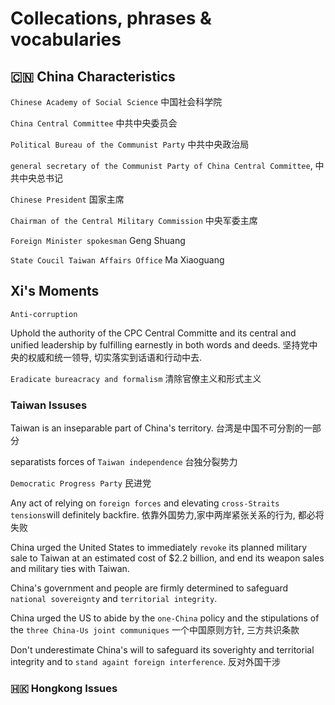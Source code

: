 # Collecations, phrases & vocabularies


## 🇨🇳 China Characteristics

`Chinese Academy of Social Science` 中国社会科学院

`China Central Committee` 中共中央委员会

`Political Bureau of the Communist Party` 中共中央政治局

`general secretary of the Communist Party of China Central Committee`, 中共中央总书记

`Chinese President` 国家主席

`Chairman of the Central Military Commission` 中央军委主席


`Foreign Minister spokesman` Geng Shuang 

`State Coucil Taiwan Affairs Office` Ma Xiaoguang


## Xi's Moments
`Anti-corruption`

Uphold the authority of the CPC Central Committe and its central and unified leadership by fulfilling earnestly in both words and deeds. 坚持党中央的权威和统一领导, 切实落实到话语和行动中去. 

`Eradicate bureacracy and formalism` 清除官僚主义和形式主义

### Taiwan Issuses

Taiwan is an inseparable part of China's territory. 台湾是中国不可分割的一部分

separatists forces of `Taiwan independence` 台独分裂势力

`Democratic Progress Party` 民进党

Any act of relying on `foreign forces` and elevating `cross-Straits tensions`will definitely backfire. 依靠外国势力,家中两岸紧张关系的行为, 都必将失败


China urged the United States to immediately `revoke` its planned military sale to Taiwan at an estimated cost of $2.2 billion, and end its weapon sales and military ties with Taiwan. 


China's government and people are firmly determined to safeguard `national sovereignty` and `territorial integrity`. 

China urged the US to abide by the `one-China` policy and the stipulations of the `three China-Us joint communiques` 一个中国原则方针, 三方共识条款

Don't underestimate China's will to safeguard its soverighty and territorial integrity and to `stand againt foreign interference`. 反对外国干涉

### 🇭🇰 Hongkong Issues


